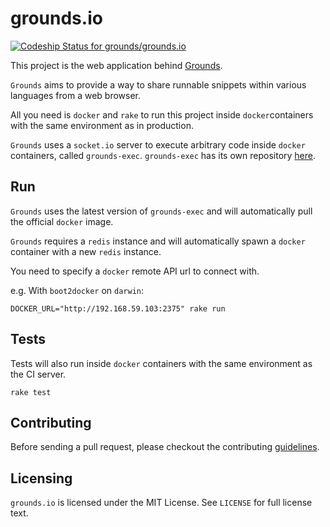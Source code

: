 # grounds.io
[ ![Codeship Status for grounds/grounds.io](https://codeship.io/projects/ad989680-2460-0132-1117-12e55c6fdf6c/status)](https://codeship.io/projects/36826)

This project is the web application behind [Grounds](http://beta.42grounds.io).

`Grounds` aims to provide a way to share runnable snippets within various languages from a web browser.

All you need is `docker` and `rake` to run this project inside
`docker`containers with the same environment as in production.

`Grounds` uses a `socket.io` server to execute arbitrary code inside `docker` containers, called `grounds-exec`. `grounds-exec` has its own repository
[here](https://github.com/grounds/grounds-exec).

## Run

`Grounds` uses the latest version of `grounds-exec` and will automatically
pull the official `docker` image.

`Grounds` requires a `redis` instance and will automatically spawn a `docker`
container with a new `redis` instance.

You need to specify a `docker` remote API url to connect with.

e.g. With `boot2docker` on `darwin`:

    DOCKER_URL="http://192.168.59.103:2375" rake run

## Tests

Tests will also run inside `docker` containers with the same environment
as the CI server.

    rake test

## Contributing

Before sending a pull request, please checkout the contributing
[guidelines](CONTRIBUTING.md).

## Licensing

`grounds.io` is licensed under the MIT License. See `LICENSE` for full license
text.
